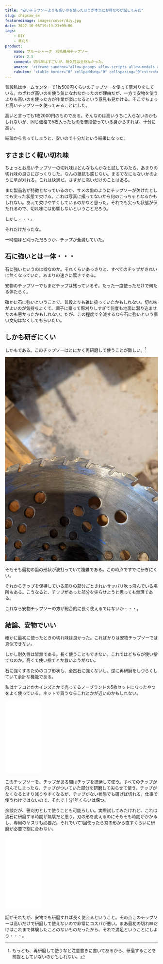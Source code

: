 ```yaml
---
title: "安いチップソーよりも高いのを使ったほうが本当にお得なのか試してみた"
slug: chipsaw_ex
featuredimage: images/cover/diy.jpg
date: 2022-10-05T19:19:23+09:00
tags:
    - DIY
    - 草刈り
product:
    name: ブルーシャーク　刈払機用チップソー
    rate: 2.5
    comment: 切れ味はすごいが、耐久性は全然なかった。
    amazon: '<iframe sandbox="allow-popups allow-scripts allow-modals allow-forms allow-same-origin" style="width:120px;height:240px;" marginwidth="0" marginheight="0" scrolling="no" frameborder="0" src="//rcm-fe.amazon-adsystem.com/e/cm?lt1=_blank&bc1=000000&IS2=1&bg1=FFFFFF&fc1=000000&lc1=0000FF&t=illusionspace-22&language=ja_JP&o=9&p=8&l=as4&m=amazon&f=ifr&ref=as_ss_li_til&asins=B007A77FK4&linkId=8c018dc7e3b023556da3062e136deca9"></iframe>'
    rakuten: '<table border="0" cellpadding="0" cellspacing="0"><tr><td><div style="border:1px solid #95a5a6;border-radius:.75rem;background-color:#FFFFFF;width:504px;margin:0px;padding:5px;text-align:center;overflow:hidden;"><table><tr><td style="width:240px"><a href="https://hb.afl.rakuten.co.jp/ichiba/2bfe5d5f.a9612527.2bfe5d60.5ff93920/?pc=https%3A%2F%2Fitem.rakuten.co.jp%2Fnakashima%2F10002934%2F&link_type=picttext&ut=eyJwYWdlIjoiaXRlbSIsInR5cGUiOiJwaWN0dGV4dCIsInNpemUiOiIyNDB4MjQwIiwibmFtIjoxLCJuYW1wIjoicmlnaHQiLCJjb20iOjEsImNvbXAiOiJkb3duIiwicHJpY2UiOjEsImJvciI6MSwiY29sIjoxLCJiYnRuIjoxLCJwcm9kIjowLCJhbXAiOmZhbHNlfQ%3D%3D" target="_blank" rel="nofollow sponsored noopener" style="word-wrap:break-word;"  ><img src="https://hbb.afl.rakuten.co.jp/hgb/2bfe5d5f.a9612527.2bfe5d60.5ff93920/?me_id=1300594&item_id=10002934&pc=https%3A%2F%2Fthumbnail.image.rakuten.co.jp%2F%400_mall%2Fnakashima%2Fcabinet%2F05516564%2F05653880%2Fimgrc0099578684.jpg%3F_ex%3D240x240&s=240x240&t=picttext" border="0" style="margin:2px" alt="[商品価格に関しましては、リンクが作成された時点と現時点で情報が変更されている場合がございます。]" title="[商品価格に関しましては、リンクが作成された時点と現時点で情報が変更されている場合がございます。]"></a></td><td style="vertical-align:top;width:248px;"><p style="font-size:12px;line-height:1.4em;text-align:left;margin:0px;padding:2px 6px;word-wrap:break-word"><a href="https://hb.afl.rakuten.co.jp/ichiba/2bfe5d5f.a9612527.2bfe5d60.5ff93920/?pc=https%3A%2F%2Fitem.rakuten.co.jp%2Fnakashima%2F10002934%2F&link_type=picttext&ut=eyJwYWdlIjoiaXRlbSIsInR5cGUiOiJwaWN0dGV4dCIsInNpemUiOiIyNDB4MjQwIiwibmFtIjoxLCJuYW1wIjoicmlnaHQiLCJjb20iOjEsImNvbXAiOiJkb3duIiwicHJpY2UiOjEsImJvciI6MSwiY29sIjoxLCJiYnRuIjoxLCJwcm9kIjowLCJhbXAiOmZhbHNlfQ%3D%3D" target="_blank" rel="nofollow sponsored noopener" style="word-wrap:break-word;"  >三陽金属 刈払機用チップソー ブルーシャーク 255mm×36P/草刈り/農業/T</a><br><span >価格：1690円（税込、送料別)</span> <span style="color:#BBB">(2022/10/5時点)</span></p><div style="margin:10px;"><a href="https://hb.afl.rakuten.co.jp/ichiba/2bfe5d5f.a9612527.2bfe5d60.5ff93920/?pc=https%3A%2F%2Fitem.rakuten.co.jp%2Fnakashima%2F10002934%2F&link_type=picttext&ut=eyJwYWdlIjoiaXRlbSIsInR5cGUiOiJwaWN0dGV4dCIsInNpemUiOiIyNDB4MjQwIiwibmFtIjoxLCJuYW1wIjoicmlnaHQiLCJjb20iOjEsImNvbXAiOiJkb3duIiwicHJpY2UiOjEsImJvciI6MSwiY29sIjoxLCJiYnRuIjoxLCJwcm9kIjowLCJhbXAiOmZhbHNlfQ%3D%3D" target="_blank" rel="nofollow sponsored noopener" style="word-wrap:break-word;"  ><img src="https://static.affiliate.rakuten.co.jp/makelink/rl.svg" style="float:left;max-height:27px;width:auto;margin-top:0"></a><a href="https://hb.afl.rakuten.co.jp/ichiba/2bfe5d5f.a9612527.2bfe5d60.5ff93920/?pc=https%3A%2F%2Fitem.rakuten.co.jp%2Fnakashima%2F10002934%2F%3Fscid%3Daf_pc_bbtn&link_type=picttext&ut=eyJwYWdlIjoiaXRlbSIsInR5cGUiOiJwaWN0dGV4dCIsInNpemUiOiIyNDB4MjQwIiwibmFtIjoxLCJuYW1wIjoicmlnaHQiLCJjb20iOjEsImNvbXAiOiJkb3duIiwicHJpY2UiOjEsImJvciI6MSwiY29sIjoxLCJiYnRuIjoxLCJwcm9kIjowLCJhbXAiOmZhbHNlfQ==" target="_blank" rel="nofollow sponsored noopener" style="word-wrap:break-word;"  ><div style="float:right;width:41%;height:27px;background-color:#bf0000;color:#fff!important;font-size:12px;font-weight:500;line-height:27px;margin-left:1px;padding: 0 12px;border-radius:16px;cursor:pointer;text-align:center;">楽天で購入</div></a></div></td></tr></table></div><br><p style="color:#000000;font-size:12px;line-height:1.4em;margin:5px;word-wrap:break-word"></p></td></tr></table>'
---
```


普段私はホームセンターで1枚500円くらいのチップソーを使って草刈りをしている。わざわざ高いのを使う気になれなかったのが理由だが、一方で安物を使うよりも高いのを使った方が作業が楽になるという意見も見かける。そこでちょっと高いチップソーを使ってみることにした。

高いと言っても1枚2000円のものである。そんなのは高いうちに入らないのかもしれないが、同じ価格で5枚入ったものを普段使っている身からすれば、十分に高い。

結論から言ってしまうと、安いので十分だという結果になった。

<!--more-->

## すさまじく軽い切れ味

ちょっとお高いチップソーの切れ味はどんなもんかなと試してみたら、あまりの切れ味の良さにびっくりした。なんの抵抗も感じない。まるでなにもないかのように草が刈れる。これは快適だ。さすがに高いだけのことはある。

また製品名が特徴となっているのか、サメの歯のようにチップソーが欠けたとしても尖った状態で欠ける。これは写真に撮ってないから何のこっちゃとなるかもしれない。あえて欠けやすくしているのかなと思った。それでも尖った状態が保たれるので、切れ味には影響しないということだろう。

しかし・・・。

それだけだったな。

一時間ほど刈っただろうか、チップが全滅していた。

## 石に強いとは一体・・・

石に強いというのは嘘なのか。それくらいあっさりと、すべてのチップがきれいに無くなっていた。あまりの速さに驚きである。

安物のチップソーでもまだチップは残っているぞ。たった一度使っただけで何たる体たらく。

確かに石に強いということで、普段よりも雑に扱っていたかもしれない。切れ味がよいのが気持ちよくて、調子に乗って際刈りしすぎて何度も地面に潜り込ませたのも悪かったかもしれない。だが、この程度で全滅するなら石に強いという謳い文句はなくしてもらいたい。

## しかも研ぎにくい

しかもである。このチップソーはとにかく再研磨して使うことが難しい。[^1]

![チップが全滅した後の姿](image.jpg)

そもそも最初の歯の形状が波打っていて複雑である。この時点ですでに研ぎにくい。

それからチップを保持している周りの部分ごときれいサッパリ吹っ飛んでいる場所もある。こうなると、チップがあった部分を尖らせようと思っても無理である。

これなら安物チップソーの方が総合的に長く使えるではないか・・・。

## 結論、安物でいい

確かに最初に使ったときの切れ味は良かった。こればかりは安物チップソーでは真似できない。

しかし耐久性は皆無である。長く使うこともできない。これではどちらが使い捨てなのか。高くて使い捨てとか救いようがない。

石に強くするためのコブ形状も、全然石に強くないし。逆に再研磨をしづらくしていて余計な機能である。

私はナフコとかカインズとかで売ってるノーブランドの5枚セットになったやつをよく使っている。ネットで買うならこれとかが近いのかもしれない。

<iframe sandbox="allow-popups allow-scripts allow-modals allow-forms allow-same-origin" style="width:120px;height:240px;" marginwidth="0" marginheight="0" scrolling="no" frameborder="0" src="//rcm-fe.amazon-adsystem.com/e/cm?lt1=_blank&bc1=000000&IS2=1&bg1=FFFFFF&fc1=000000&lc1=0000FF&t=illusionspace-22&language=ja_JP&o=9&p=8&l=as4&m=amazon&f=ifr&ref=as_ss_li_til&asins=B01HFVFN8A&linkId=60cbde02fe27f894b3f8c7d57b1a98d2"></iframe>

このチップソーを、チップがある間はチップを研磨して使う。すべてのチップが飛んでしまったら、チップがついていた部分を研磨して尖らせて使う。チップがなくなるとすり減りやすくなるが、チップがない状態でも研げば切れる。仕事で使うわけではないので、それで十分1年くらいは保つ。

余談だが、笹刈刃として使うことも可能らしい。実際試してみたけれど、これは流石に研磨する時間が無駄だと思う。刃の形を変えるのにそもそも時間がかかるし、専用のヤスリも必要だ。それでいて1回使ったら刃の形から直すくらいに研磨が必要で割に合わない。

<iframe sandbox="allow-popups allow-scripts allow-modals allow-forms allow-same-origin" style="width:120px;height:240px;" marginwidth="0" marginheight="0" scrolling="no" frameborder="0" src="//rcm-fe.amazon-adsystem.com/e/cm?lt1=_blank&bc1=000000&IS2=1&bg1=FFFFFF&fc1=000000&lc1=0000FF&t=illusionspace-22&language=ja_JP&o=9&p=8&l=as4&m=amazon&f=ifr&ref=as_ss_li_til&asins=B003EILB44&linkId=edd027d140941aa1f53a5f98f036c6c6"></iframe>

話がそれたが、安物でも研磨すれば長く使えるということ。その点このチップソーは高いだけで研磨して使えないので非常にコスパが悪い。まあ最初の切れ味だけはこれまで体験したことのないものだったから、それで満足ということにしよう・・・。


[^1]: もっとも、再研磨して使うなと注意書きに書いてあるから、研磨することを前提としていないのかもしれない。